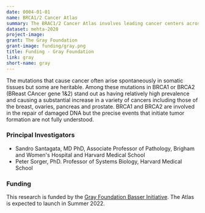 ```yaml
---
date: 0004-01-01
name: BRCA1/2 Cancer Atlas
summary: The BRAC1/2 Cancer Atlas involves leading cancer centers across the US focused on collecting and analyzing diverse genomic and imaging on BRAC1/2 breast and ovarian cancers. The goal of the effort is to understand pre-cancer states, develop new diagnostics that detect cancer before it spreads, and improve disease management and prevention strategies.
dataset: mehta-2020
project-image:
grant: The Gray Foundation
grant-image: funding/gray.png
title: Funding - Gray Foundation
link: gray
short-name: gray
---
```


The mutations that cause cancer often arise spontaneously in somatic tissues but some are heritable. Among these mutations in BRCA1 or BRCA2 (BReast CAncer gene 1&2) stand out as having relatively high prevalence and causing a substantial increase in a variety of cancers including those of the breast, ovaries, pancreas and prostate. BRCA1 and BRCA2 are involved in the repair of damaged DNA but the precise events that initiate tumor formation are not fully understood.

### Principal Investigators
*  Sandro Santagata, MD PhD, Associate Professor of Pathology, Brigham and Women's Hospital and Harvard Medical School
*  Peter Sorger, PhD. Professor of Systems Biology, Harvard Medical School

### Funding
This research is funded by the [Gray Foundation Basser Initiative](https://www.grayfoundation.org/program-areas/basser/). The Atlas is expected to launch in Summer 2022.


